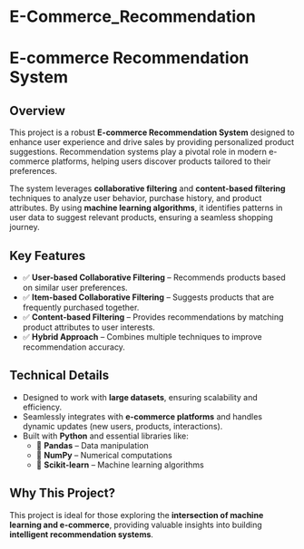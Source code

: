 # E-Commerce_Recommendation
# E-commerce Recommendation System  

## Overview  
This project is a robust **E-commerce Recommendation System** designed to enhance user experience and drive sales by providing personalized product suggestions. Recommendation systems play a pivotal role in modern e-commerce platforms, helping users discover products tailored to their preferences.  

The system leverages **collaborative filtering** and **content-based filtering** techniques to analyze user behavior, purchase history, and product attributes. By using **machine learning algorithms**, it identifies patterns in user data to suggest relevant products, ensuring a seamless shopping journey.  

## Key Features  

- ✅ **User-based Collaborative Filtering** – Recommends products based on similar user preferences.  
- ✅ **Item-based Collaborative Filtering** – Suggests products that are frequently purchased together.  
- ✅ **Content-based Filtering** – Provides recommendations by matching product attributes to user interests.  
- ✅ **Hybrid Approach** – Combines multiple techniques to improve recommendation accuracy.  

## Technical Details  

- Designed to work with **large datasets**, ensuring scalability and efficiency.  
- Seamlessly integrates with **e-commerce platforms** and handles dynamic updates (new users, products, interactions).  
- Built with **Python** and essential libraries like:  
  - 📌 **Pandas** – Data manipulation  
  - 📌 **NumPy** – Numerical computations  
  - 📌 **Scikit-learn** – Machine learning algorithms  

## Why This Project?  
This project is ideal for those exploring the **intersection of machine learning and e-commerce**, providing valuable insights into building **intelligent recommendation systems**.  






